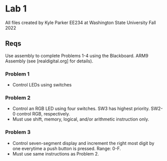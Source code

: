 # Lab 1

All files created by Kyle Parker
    EE234 at Washington State University Fall 2022

## Reqs

Use assembly to complete Problems 1-4 using the Blackboard. ARM9 Assembly 
(see [realdigital.org] for details).

### Problem 1

- Control LEDs using switches

### Problem 2

- Control an RGB LED using four switches. SW3 has highest priority. SW2-0 
control RGB, respectively.
- Must use shift, memory, logical, and/or arithmetic instruction only.

### Problem 3

- Control seven-segment display and increment the right most digit by one 
everytime a push button is pressed. Range: 0-F.
- Must use same instructions as Problem 2.
